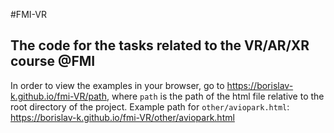 #FMI-VR

## The code for the tasks related to the VR/AR/XR course @FMI

In order to view the examples in your browser, go to https://borislav-k.github.io/fmi-VR/path, where `path` is the path of the html file relative to the root directory of the project. Example path for `other/aviopark.html`: https://borislav-k.github.io/fmi-VR/other/aviopark.html
